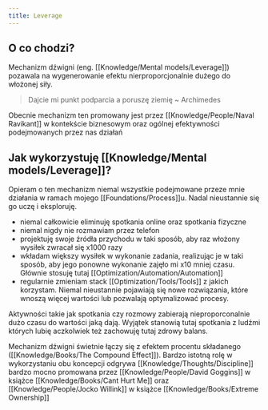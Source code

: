 ```yaml
---
title: Leverage
---
```


## O co chodzi? 
Mechanizm dźwigni (eng. [[Knowledge/Mental models/Leverage]]) pozawala na wygenerowanie efektu nierproporcjonalnie dużego do włożonej siły. 

> Dajcie mi punkt podparcia a poruszę ziemię ~ Archimedes

Obecnie mechanizm ten promowany jest przez [[Knowledge/People/Naval Ravikant]] w kontekście biznesowym oraz ogólnej efektywności podejmowanych przez nas działań

## Jak wykorzystuję [[Knowledge/Mental models/Leverage]]?
Opieram o ten mechanizm niemal wszystkie podejmowane przeze mnie działania w ramach mojego [[Foundations/Process]]u. Nadal nieustannie się go uczę i eksploruję. 

- niemal całkowicie eliminuję spotkania online oraz spotkania fizyczne
- niemal nigdy nie rozmawiam przez telefon
- projektuję swoje źródła przychodu w taki sposób, aby raz włożony wysiłek zwracał się x1000 razy
- wkładam większy wysiłek w wykonanie zadania, realizując je w taki sposób, aby jego ponowne wykonanie zajęło mi x10 mniej czasu. Głównie stosuję tutaj [[Optimization/Automation/Automation]]
- regularnie zmieniam stack [[Optimization/Tools/Tools]] z jakich korzystam. Niemal nieustannie pojawiają się nowe rozwiązania, które wnoszą więcej wartości lub pozwalają optymalizować procesy.

Aktywności takie jak spotkania czy rozmowy zabierają nieproporconalnie dużo czasu do wartości jaką dają. Wyjątek stanowią tutaj spotkania z ludźmi których lubię aczkolwiek też zachowuję tutaj zdrowy balans.

Mechanizm dźwigni świetnie łączy się z efektem procentu składanego ([[Knowledge/Books/The Compound Effect]]). Bardzo istotną rolę w wykorzystaniu obu koncepcji odgrywa [[Knowledge/Thoughts/Discipline]] bardzo mocno promowana przez [[Knowledge/People/David Goggins]] w książce [[Knowledge/Books/Cant Hurt Me]] oraz [[Knowledge/People/Jocko Willink]] w książce [[Knowledge/Books/Extreme Ownership]]